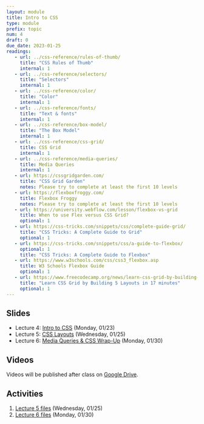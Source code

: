 ```yaml
---
layout: module
title: Intro to CSS
type: module
prefix: topic
num: 4
draft: 0
due_date: 2023-01-25
readings: 
   - url: ../css-reference/rules-of-thumb/
     title: "CSS Rules of Thumb"
     internal: 1
   - url: ../css-reference/selectors/
     title: "Selectors"
     internal: 1
   - url: ../css-reference/color/
     title: "Color"
     internal: 1
   - url: ../css-reference/fonts/
     title: "Text & fonts"
     internal: 1
   - url: ../css-reference/box-model/
     title: "The Box Model"
     internal: 1
   - url: ../css-reference/css-grid/
     title: CSS Grid
     internal: 1
   - url: ../css-reference/media-queries/
     title: Media Queries
     internal: 1
   - url: https://cssgridgarden.com/
     title: "CSS Grid Garden"
     notes: Please try to complete at least the first 10 levels
   - url: https://flexboxfroggy.com/
     title: Flexbox Froggy
     notes: Please try to complete at least the first 10 levels
   - url: https://university.webflow.com/lesson/flexbox-vs-grid
     title: When to use Flex versus CSS Grid?
     optional: 1
   - url: https://css-tricks.com/snippets/css/complete-guide-grid/
     title: "CSS Tricks: A Complete Guide to Grid"
     optional: 1
   - url: https://css-tricks.com/snippets/css/a-guide-to-flexbox/
     optional: 1
     title: "CSS Tricks: A Complete Guide to Flexbox"
   - url: https://www.w3schools.com/css/css3_flexbox.asp
     title: W3 Schools Flexbox Guide
     optional: 1
   - url: https://www.freecodecamp.org/news/learn-css-grid-by-building-5-layouts/
     title: "Learn CSS Grid by Building 5 Layouts in 17 minutes"
     optional: 1
---
```




## Slides
* Lecture 4: <a href="https://docs.google.com/presentation/d/1d5-T2utz7_zPXku-nX50QW1bGWf4vYCgKItmSQBXYow/edit?usp=sharing" target="_blank">Intro to CSS</a> (Monday, 01/23)
* Lecture 5: <a href="https://docs.google.com/presentation/d/1BxcnJOclo4XIW40P8C07GUU-2Ga8rDvrRc6TompFC-Y/edit?usp=sharing" target="_blank">CSS Layouts</a> (Wednesday, 01/25)
* Lecture 6: <a href="https://docs.google.com/presentation/d/13IJvgaXJeoWzPzHfRC9HLzbHodVpdZ4E3I4-VISoBg0/edit?usp=sharing" target="_blank">Media Queries & CSS Wrap-Up</a> (Monday, 01/30)

## Videos
Videos will be published after class on <a href="https://drive.google.com/drive/folders/1b0RGogU8P2rKJAtcRpxMspHB919GUAXT?usp=sharing" target="_blank">Google Drive</a>.

## Activities
1. <a href="/spring2023/course-files/lectures/lecture05.zip">Lecture 5 files</a> (Wednesday, 01/25)
1. <a href="/spring2023/course-files/lectures/lecture06.zip">Lecture 6 files</a> (Monday, 01/30)
